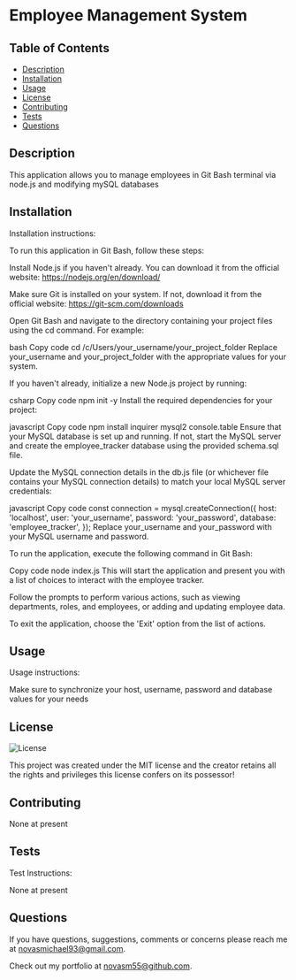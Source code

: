 # Employee Management System

## Table of Contents

* [Description](#description)
* [Installation](#installation)
* [Usage](#usage)
* [License](#license)
* [Contributing](#contributing)
* [Tests](#tests)
* [Questions](#questions)

## Description 

This application allows you to manage employees in Git Bash terminal via node.js and modifying mySQL databases

## Installation

Installation instructions:

To run this application in Git Bash, follow these steps: 


Install Node.js if you haven't already. You can download it from the official website: https://nodejs.org/en/download/

Make sure Git is installed on your system. If not, download it from the official website: https://git-scm.com/downloads

Open Git Bash and navigate to the directory containing your project files using the cd command. For example:

bash
Copy code
cd /c/Users/your_username/your_project_folder
Replace your_username and your_project_folder with the appropriate values for your system.

If you haven't already, initialize a new Node.js project by running:

csharp
Copy code
npm init -y
Install the required dependencies for your project:

javascript
Copy code
npm install inquirer mysql2 console.table
Ensure that your MySQL database is set up and running. If not, start the MySQL server and create the employee_tracker database using the provided schema.sql file.

Update the MySQL connection details in the db.js file (or whichever file contains your MySQL connection details) to match your local MySQL server credentials:

javascript
Copy code
const connection = mysql.createConnection({
  host: 'localhost',
  user: 'your_username',
  password: 'your_password',
  database: 'employee_tracker',
});
Replace your_username and your_password with your MySQL username and password.

To run the application, execute the following command in Git Bash:

Copy code
node index.js
This will start the application and present you with a list of choices to interact with the employee tracker.

Follow the prompts to perform various actions, such as viewing departments, roles, and employees, or adding and updating employee data.

To exit the application, choose the 'Exit' option from the list of actions.



## Usage

Usage instructions:

Make sure to synchronize your host, username, password and database values for your needs

## License


  
  ![License](https://img.shields.io/badge/license-MIT-red.svg)

  This project was created under the MIT license and the creator retains all the rights and privileges this license confers on its possessor!

## Contributing

None at present

## Tests

Test Instructions:

None at present

## Questions

If you have questions, suggestions, comments or concerns please reach me at novasmichael93@gmail.com. 

Check out my portfolio at novasm55@github.com.